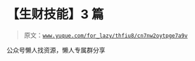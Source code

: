 # 【生财技能】3 篇

> 原文：[`www.yuque.com/for_lazy/thfiu8/cn7nw2oytpge7a9v`](https://www.yuque.com/for_lazy/thfiu8/cn7nw2oytpge7a9v)

<ne-p id="u20f71ab6" data-lake-id="u20f71ab6"><ne-text id="u3443d290">公众号懒人找资源，懒人专属群分享</ne-text></ne-p>